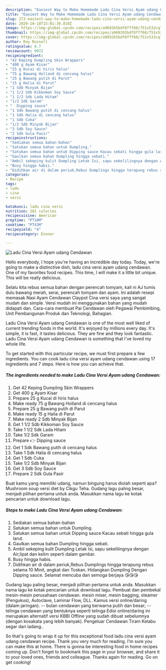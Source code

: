 ```yaml
---
description: "Easiest Way to Make Homemade Ladu Cina Versi Ayam udang Cendawan"
title: "Easiest Way to Make Homemade Ladu Cina Versi Ayam udang Cendawan"
slug: 273-easiest-way-to-make-homemade-ladu-cina-versi-ayam-udang-cendawan
date: 2020-10-18T15:01:39.810Z
image: https://img-global.cpcdn.com/recipes/a9692b5bdf8fff60/751x532cq70/ladu-cina-versi-ayam-udang-cendawan-resipi-foto-utama.jpg
thumbnail: https://img-global.cpcdn.com/recipes/a9692b5bdf8fff60/751x532cq70/ladu-cina-versi-ayam-udang-cendawan-resipi-foto-utama.jpg
cover: https://img-global.cpcdn.com/recipes/a9692b5bdf8fff60/751x532cq70/ladu-cina-versi-ayam-udang-cendawan-resipi-foto-utama.jpg
author: Roy Russell
ratingvalue: 4.7
reviewcount: 9972
recipeingredient:
- "42 Keping Dumpling Skin Wrappers"
- "400 g Ayam Kisar"
- "25 g Kucai di hiris halus"
- "75 g Bawang Holland di cencang halus"
- "25 g Bawang putih di Parut"
- "15 g Halia di Parut"
- "2 Sdb Minyak Bijan"
- "1 1/2 Sdb Kikkoman Soy Sauce"
- "1 1/2 Sdk Lada Hitam"
- "1/2 Sdk Garam"
- "  Dipping sauce"
- "1 Sdk Bawang putih di cencang halus"
- "1 Sdk Halia di cencang halus"
- "1 Sdb Cuka"
- "1/2 Sdb Minyak Bijan"
- "3 Sdb Soy Sauce"
- "2 Sdk Gula Pasir"
recipeinstructions:
- "Sediakan semua bahan-bahan"
- "Satukan semua bahan untuk Dumpling."
- "Satukan semua bahan untuk Dipping sauce Kacau sebati hingga gula larut."
- "Gaulkan semua bahan Dumpling hingga sebati."
- "Ambil sekeping kulit Dumpling Letak Isi, sapu sekelilingnya dengan Air,lipat dan kelim seperti dalam gambar."
- "Busy hingga habis."
- "Didihkan air di dalam periuk,Rebus Dumplings hingga terapung rebus selama 10 Minit, angkat dan Toskan. Hidangkan Dumpling Dengan Dipping sauce. Selamat mencuba dan semoga berjaya 😘😘😘"
categories:
- Recipe
tags:
- ladu
- cina
- versi

katakunci: ladu cina versi 
nutrition: 281 calories
recipecuisine: American
preptime: "PT10M"
cooktime: "PT43M"
recipeyield: "4"
recipecategory: Dinner

---
```



![Ladu Cina Versi Ayam udang Cendawan](https://img-global.cpcdn.com/recipes/a9692b5bdf8fff60/751x532cq70/ladu-cina-versi-ayam-udang-cendawan-resipi-foto-utama.jpg)

Hello everybody, I hope you're having an incredible day today. Today, we're going to make a distinctive dish, ladu cina versi ayam udang cendawan. One of my favorites food recipes. This time, I will make it a little bit unique. This will be really delicious.

Selalu kita rebus semua bahan dengan perencah tomyam, kali ni AJ tumis dulu bawang merah, serai, perencah tomyam dan ayam. Ini adalah resepi memasak Nasi Ayam Cendawan Claypot Cina versi saya yang sangat mudah dan simple. Versi mudah ini menggunakan bahan yang mudah didapati dan. Cara-cara membuat Pai Cendawan oleh Pegawai Pembimbing, Unit Pembangunan Produk dan Teknologi, Bahagian.

Ladu Cina Versi Ayam udang Cendawan is one of the most well liked of current trending foods in the world. It's enjoyed by millions every day. It's simple, it is fast, it tastes delicious. They are fine and they look fantastic. Ladu Cina Versi Ayam udang Cendawan is something that I've loved my whole life.


To get started with this particular recipe, we must first prepare a few ingredients. You can cook ladu cina versi ayam udang cendawan using 17 ingredients and 7 steps. Here is how you can achieve that.

<!--inarticleads1-->

##### The ingredients needed to make Ladu Cina Versi Ayam udang Cendawan:

1. Get 42 Keping Dumpling Skin Wrappers
1. Get 400 g Ayam Kisar
1. Prepare 25 g Kucai di hiris halus
1. Make ready 75 g Bawang Holland di cencang halus
1. Prepare 25 g Bawang putih di Parut
1. Make ready 15 g Halia di Parut
1. Make ready 2 Sdb Minyak Bijan
1. Get 1 1/2 Sdb Kikkoman Soy Sauce
1. Take 1 1/2 Sdk Lada Hitam
1. Take 1/2 Sdk Garam
1. Prepare  👉 Dipping sauce
1. Get 1 Sdk Bawang putih di cencang halus
1. Take 1 Sdk Halia di cencang halus
1. Get 1 Sdb Cuka
1. Take 1/2 Sdb Minyak Bijan
1. Get 3 Sdb Soy Sauce
1. Prepare 2 Sdk Gula Pasir


Buat kamu yang memiliki udang, namun bingung harus diolah seperti apa? Mushroom soup versi diet by Cikgu Teha. Gudang lagu paling besar, menjadi pilihan pertama untuk anda. Masukkan nama lagu ke kotak pencarian untuk download lagu. 

<!--inarticleads2-->

##### Steps to make Ladu Cina Versi Ayam udang Cendawan:

1. Sediakan semua bahan-bahan
1. Satukan semua bahan untuk Dumpling.
1. Satukan semua bahan untuk Dipping sauce Kacau sebati hingga gula larut.
1. Gaulkan semua bahan Dumpling hingga sebati.
1. Ambil sekeping kulit Dumpling Letak Isi, sapu sekelilingnya dengan Air,lipat dan kelim seperti dalam gambar.
1. Busy hingga habis.
1. Didihkan air di dalam periuk,Rebus Dumplings hingga terapung rebus selama 10 Minit, angkat dan Toskan. Hidangkan Dumpling Dengan Dipping sauce. Selamat mencuba dan semoga berjaya 😘😘😘


Gudang lagu paling besar, menjadi pilihan pertama untuk anda. Masukkan nama lagu ke kotak pencarian untuk download lagu. Pembuat dan pembekal mesin-mesin perusahaan cendawan. mesin mixer, mesin bagging, steamer (Pengukus), Autoclave, Laminar Flow, DLL. Kamus versi online/daring (dalam jaringan). -- bulan cendawan yang berwarna putih dan besar; -- telinga cendawan yang bentuknya seperti telinga Edisi online/daring ini merupakan alternatif versi KBBI Offline yang sudah dibuat sebelumnya (dengan kosakata yang lebih banyak). Pengeluar Cendawan Tiram Kelabu segar dari ladang.. 

So that's going to wrap it up for this exceptional food ladu cina versi ayam udang cendawan recipe. Thank you very much for reading. I'm sure you can make this at home. There is gonna be interesting food in home recipes coming up. Don't forget to bookmark this page in your browser, and share it to your loved ones, friends and colleague. Thanks again for reading. Go on get cooking!
